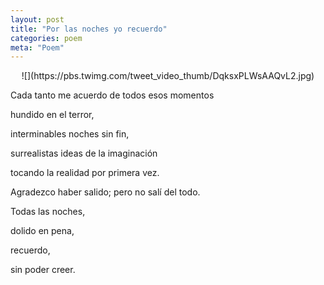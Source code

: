 ```yaml
---
layout: post
title: "Por las noches yo recuerdo"
categories: poem
meta: "Poem"
---
```


<center>
![](https://pbs.twimg.com/tweet_video_thumb/DqksxPLWsAAQvL2.jpg)
</center>

Cada tanto me acuerdo de todos esos momentos

hundido en el terror,

interminables noches sin fin,

surrealistas ideas de la imaginación

tocando la realidad por primera vez.


Agradezco haber salido; pero no salí del todo.

Todas las noches,

dolido en pena,

recuerdo,

sin poder creer.
